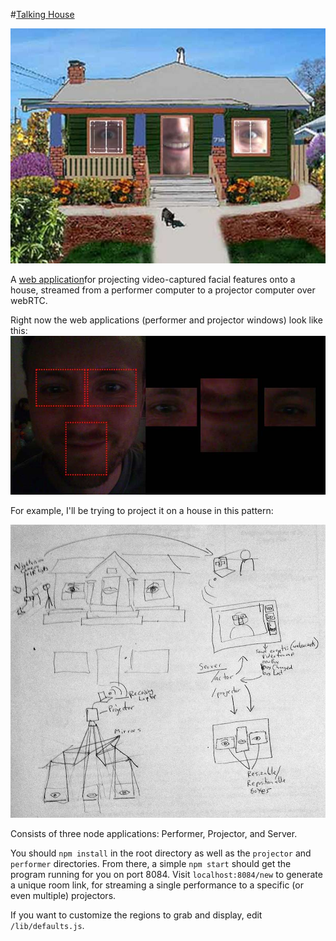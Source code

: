#[Talking House](http://talkinghouse.herokuapp.com/new)

![Plan outline](images/color-mockup.jpg)

A [web application](http://talkinghouse.herokuapp.com/new)for projecting video-captured facial features onto a house, streamed from a performer computer to a projector computer over webRTC.

Right now the web applications (performer and projector windows) look like this:
![Screenshot](images/screenshot1.jpg)

For example, I'll be trying to project it on a house in this pattern:

![Plan outline](outline.jpg)

Consists of three node applications:  Performer, Projector, and Server.

You should `npm install` in the root directory as well as the `projector` and `performer` directories.  From there, a simple `npm start` should get the program running for you on port 8084.  Visit `localhost:8084/new` to generate a unique room link, for streaming a single performance to a specific (or even multiple) projectors.

If you want to customize the regions to grab and display, edit `/lib/defaults.js`.